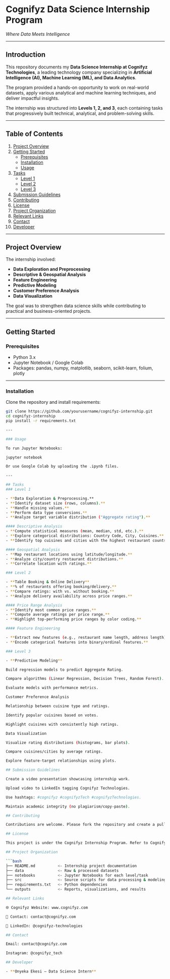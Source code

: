 # Cognifyz Data Science Internship Program  
*Where Data Meets Intelligence*  

---

## Introduction  

This repository documents my **Data Science Internship at Cognifyz Technologies**, a leading technology company specializing in **Artificial Intelligence (AI), Machine Learning (ML), and Data Analytics**.  

The program provided a hands-on opportunity to work on real-world datasets, apply various analytical and machine learning techniques, and deliver impactful insights.  

The internship was structured into **Levels 1, 2, and 3**, each containing tasks that progressively built technical, analytical, and problem-solving skills.  

---

## Table of Contents  

1. [Project Overview](#project-overview)  
2. [Getting Started](#getting-started)  
   - [Prerequisites](#prerequisites)  
   - [Installation](#installation)  
   - [Usage](#usage)  
3. [Tasks](#tasks)  
   - [Level 1](#level-1)  
   - [Level 2](#level-2)  
   - [Level 3](#level-3)  
4. [Submission Guidelines](#submission-guidelines)  
5. [Contributing](#contributing)  
6. [License](#license)  
7. [Project Organization](#project-organization)  
8. [Relevant Links](#relevant-links)  
9. [Contact](#contact)  
10. [Developer](#developer)  

---

## Project Overview  

The internship involved:  
- **Data Exploration and Preprocessing**  
- **Descriptive & Geospatial Analysis**  
- **Feature Engineering**  
- **Predictive Modeling**  
- **Customer Preference Analysis**  
- **Data Visualization**  

The goal was to strengthen data science skills while contributing to practical and business-oriented projects.  

---

## Getting Started  

### Prerequisites  
- Python 3.x  
- Jupyter Notebook / Google Colab  
- Packages: pandas, numpy, matplotlib, seaborn, scikit-learn, folium, plotly  

---

### Installation  

Clone the repository and install requirements:  

```bash
git clone https://github.com/yourusername/cognifyz-internship.git
cd cognifyz-internship
pip install -r requirements.txt

---

### Usage

To run Jupyter Notebooks:

jupyter notebook

Or use Google Colab by uploading the .ipynb files.

---

## Tasks
### Level 1

- **Data Exploration & Preprocessing.**
- **Identify dataset size (rows, columns).**
- **Handle missing values.**
- **Perform data type conversions.**
- **Analyze target variable distribution ("Aggregate rating").**

#### Descriptive Analysis
- **Compute statistical measures (mean, median, std, etc.).**
- **Explore categorical distributions: Country Code, City, Cuisines.**
- **Identify top cuisines and cities with the highest restaurant counts.**

#### Geospatial Analysis
- **Map restaurant locations using latitude/longitude.**
- **Analyze city/country restaurant distributions.**
- **Correlate location with ratings.**

### Level 2

- **Table Booking & Online Delivery**
- **% of restaurants offering booking/delivery.**
- **Compare ratings: with vs. without booking.**
- **Analyze delivery availability across price ranges.**

#### Price Range Analysis
- **Identify most common price ranges.**
- **Compute average ratings per price range.**
- **Highlight top-performing price ranges by color coding.**

#### Feature Engineering

- **Extract new features (e.g., restaurant name length, address length).**
- **Encode categorical features into binary/ordinal features.**

### Level 3

- **Predictive Modeling**

Build regression models to predict Aggregate Rating.

Compare algorithms (Linear Regression, Decision Trees, Random Forest).

Evaluate models with performance metrics.

Customer Preference Analysis

Relationship between cuisine type and ratings.

Identify popular cuisines based on votes.

Highlight cuisines with consistently high ratings.

Data Visualization

Visualize rating distributions (histograms, bar plots).

Compare cuisines/cities by average ratings.

Explore feature-target relationships using plots.

## Submission Guidelines

Create a video presentation showcasing internship work.

Upload video to LinkedIn tagging Cognifyz Technologies.

Use hashtags: #cognifyz #cognifyzTech #cognifyzTechnologies.

Maintain academic integrity (no plagiarism/copy-paste).

## Contributing

Contributions are welcome. Please fork the repository and create a pull request for improvements.

## License

This project is under the Cognifyz Internship Program. Refer to Cognifyz guidelines for usage terms.

## Project Organization

```bash
├── README.md          <- Internship project documentation  
├── data               <- Raw & processed datasets  
├── notebooks          <- Jupyter Notebooks for each level/task  
├── src                <- Source scripts for data processing & modeling  
├── requirements.txt   <- Python dependencies  
└── outputs            <- Reports, visualizations, and results  

## Relevant Links

🌐 Cognifyz Website: www.cognifyz.com

📧 Contact: contact@cognifyz.com

📱 LinkedIn: @cognifyz-technologies

## Contact

Email: contact@cognifyz.com

Instagram: @cognifyz_tech

## Developer

- **Onyeka Ekesi – Data Science Intern**
